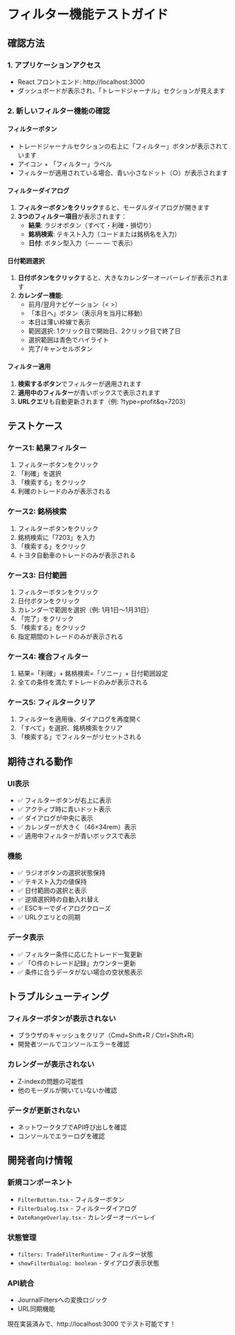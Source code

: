 # フィルター機能テストガイド

## 確認方法

### 1. アプリケーションアクセス
- React フロントエンド: http://localhost:3000
- ダッシュボードが表示され、「トレードジャーナル」セクションが見えます

### 2. 新しいフィルター機能の確認

#### フィルターボタン
- トレードジャーナルセクションの右上に「フィルター」ボタンが表示されています
- アイコン + 「フィルター」ラベル
- フィルターが適用されている場合、青い小さなドット（○）が表示されます

#### フィルターダイアログ
1. **フィルターボタンをクリック**すると、モーダルダイアログが開きます
2. **3つのフィルター項目**が表示されます：
   - **結果**: ラジオボタン（すべて・利確・損切り）
   - **銘柄検索**: テキスト入力（コードまたは銘柄名を入力）
   - **日付**: ボタン型入力（— — — で表示）

#### 日付範囲選択
1. **日付ボタンをクリック**すると、大きなカレンダーオーバーレイが表示されます
2. **カレンダー機能**:
   - 前月/翌月ナビゲーション（< >）
   - 「本日へ」ボタン（表示月を当月に移動）
   - 本日は薄い枠線で表示
   - 範囲選択: 1クリック目で開始日、2クリック目で終了日
   - 選択範囲は青色でハイライト
   - 完了/キャンセルボタン

#### フィルター適用
1. **検索するボタン**でフィルターが適用されます
2. **適用中のフィルター**が青いボックスで表示されます
3. **URLクエリ**も自動更新されます（例: ?type=profit&q=7203）

## テストケース

### ケース1: 結果フィルター
1. フィルターボタンをクリック
2. 「利確」を選択
3. 「検索する」をクリック
4. 利確のトレードのみが表示される

### ケース2: 銘柄検索
1. フィルターボタンをクリック
2. 銘柄検索に「7203」を入力
3. 「検索する」をクリック
4. トヨタ自動車のトレードのみが表示される

### ケース3: 日付範囲
1. フィルターボタンをクリック
2. 日付ボタンをクリック
3. カレンダーで範囲を選択（例: 1月1日〜1月31日）
4. 「完了」をクリック
5. 「検索する」をクリック
6. 指定期間のトレードのみが表示される

### ケース4: 複合フィルター
1. 結果=「利確」+ 銘柄検索=「ソニー」+ 日付範囲設定
2. 全ての条件を満たすトレードのみが表示される

### ケース5: フィルタークリア
1. フィルターを適用後、ダイアログを再度開く
2. 「すべて」を選択、銘柄検索をクリア
3. 「検索する」でフィルターがリセットされる

## 期待される動作

### UI表示
- ✅ フィルターボタンが右上に表示
- ✅ アクティブ時に青いドット表示
- ✅ ダイアログが中央に表示
- ✅ カレンダーが大きく（46×34rem）表示
- ✅ 適用中フィルターが青いボックスで表示

### 機能
- ✅ ラジオボタンの選択状態保持
- ✅ テキスト入力の値保持
- ✅ 日付範囲の選択と表示
- ✅ 逆順選択時の自動入れ替え
- ✅ ESCキーでダイアログクローズ
- ✅ URLクエリとの同期

### データ表示
- ✅ フィルター条件に応じたトレード一覧更新
- ✅ 「○件のトレード記録」カウンター更新
- ✅ 条件に合うデータがない場合の空状態表示

## トラブルシューティング

### フィルターボタンが表示されない
- ブラウザのキャッシュをクリア（Cmd+Shift+R / Ctrl+Shift+R）
- 開発者ツールでコンソールエラーを確認

### カレンダーが表示されない
- Z-indexの問題の可能性
- 他のモーダルが開いていないか確認

### データが更新されない
- ネットワークタブでAPI呼び出しを確認
- コンソールでエラーログを確認

## 開発者向け情報

### 新規コンポーネント
- `FilterButton.tsx` - フィルターボタン
- `FilterDialog.tsx` - フィルターダイアログ
- `DateRangeOverlay.tsx` - カレンダーオーバーレイ

### 状態管理
- `filters: TradeFilterRuntime` - フィルター状態
- `showFilterDialog: boolean` - ダイアログ表示状態

### API統合
- JournalFiltersへの変換ロジック
- URL同期機能

現在実装済みで、http://localhost:3000 でテスト可能です！